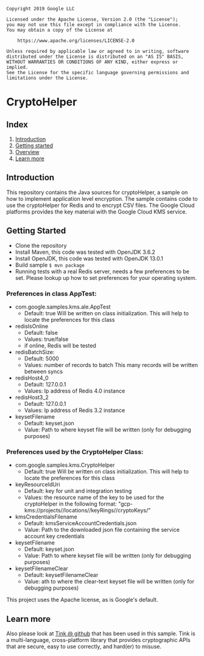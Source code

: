 
    Copyright 2019 Google LLC

    Licensed under the Apache License, Version 2.0 (the "License");
    you may not use this file except in compliance with the License.
    You may obtain a copy of the License at

        https://www.apache.org/licenses/LICENSE-2.0

    Unless required by applicable law or agreed to in writing, software
    distributed under the License is distributed on an "AS IS" BASIS,
    WITHOUT WARRANTIES OR CONDITIONS OF ANY KIND, either express or implied.
    See the License for the specific language governing permissions and
    limitations under the License.

# CryptoHelper

## Index

1. [Introduction](#introduction)
2. [Getting started](#getting-started)
3. [Overview](#overview)
4. [Learn more](#learn-more)

## Introduction 

This repository contains the Java sources for cryptoHelper, a sample on how to implement application level encryption. The sample contains code to use the cryptoHelper for Redis and to encrypt CSV files. The Google Cloud platforms provides the key material with the Google Cloud KMS service.

## Getting Started

* Clone the repository
* Install Maven, this code was tested with OpenJDK 3.6.2
* Install OpenJDK, this code was tested with OpenJDK 13.0.1
* Build sample  ```$ mvn package```
* Running tests with a real Redis server, needs a few preferences to be set. Please lookup up how to set preferences for your operating system.

### Preferences in class AppTest:

  * com.google.samples.kms.ale.AppTest
    * Default: true
    Will be written on class initialization. This will help to locate the preferences for this class
  * redisIsOnline
    * Default: false
    * Values: true/false
    * if online, Redis will be tested
  * redisBatchSize:
    * Default: 5000
    * Values: number of records to batch
    This many records will be written between syncs
  * redisHost4_0
    * Default: 127.0.0.1
    * Values: Ip address of Redis 4.0 instance
  * redisHost3_2
    * Default: 127.0.0.1
    * Values: Ip address of Redis 3.2 instance
  * keysetFilename
    * Default: keyset.json
    * Value: Path to where keyset file will be written (only for debugging purposes)
    
### Preferences used by the CryptoHelper Class:

  * com.google.samples.kms.CryptoHelper
    * Default: true
    Will be written on class initialization. This will help to locate the preferences for this class
  * keyResourceIdUri
    * Default: key for unit and integration testing
    * Values: the resource name of the key to be used for the cryptoHelper in the following format:
    "gcp-kms://projects/<ProjectName>/locations/<Location>/keyRings/<KeyRing>/cryptoKeys/<KeyName>"
  * kmsCredentialsFilename
    * Default: kmsServiceAccountCredentials.json
    * Value: Path to the downloaded json file containing the service account key credentials
  * keysetFilename
    * Default: keyset.json
    * Value: Path to where keyset file will be written (only for debugging purposes)
  * keysetFilenameClear
    * Default: keysetFilenameClear
    * Value: ath to where the clear-text keyset file will be written (only for debugging purposes)

This project uses the Apache license, as is Google's default.

## Learn more

Also please look at [Tink @ github](https://github.com/google/tink) that has been used in this sample. Tink is a multi-language,
cross-platform library that provides cryptographic APIs that are secure, easy to use correctly, and hard(er) to misuse.